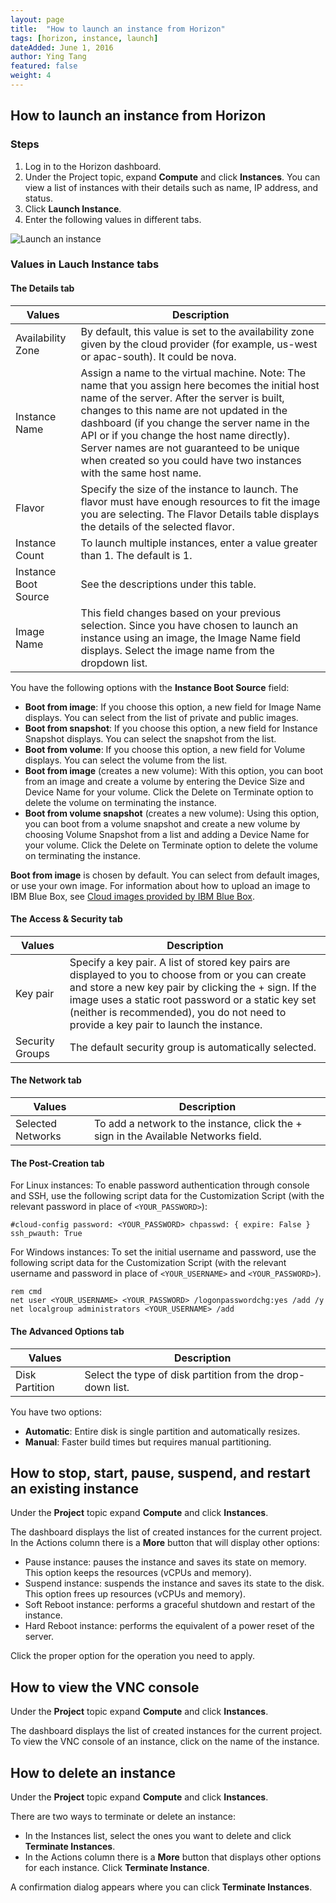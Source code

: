 ```yaml
---
layout: page
title:  "How to launch an instance from Horizon"
tags: [horizon, instance, launch]
dateAdded: June 1, 2016
author: Ying Tang
featured: false
weight: 4
---
```


## How to launch an instance from Horizon

### Steps
1. Log in to the Horizon dashboard.
2. Under the Project topic, expand **Compute** and click **Instances**. You can view a list of instances with their details such as name, IP address, and status. 
3. Click **Launch Instance**.
4. Enter the following values in different tabs.

![Launch an instance]({{site.baseurl}}/img/launch_instance_from_image.png)

### Values in Lauch Instance tabs

#### The Details tab

| **Values**           | **Description** 																																																																																															    | 
|----------------------|----------------------------------------------------------------------------------------------------------------------------------------------------------------------------------------------------------------------------------------------------------------------------------------------------------------------------------------------------------------------------------------------------------------|
| Availability Zone    | By default, this value is set to the availability zone given by the cloud provider (for example, us-west or apac-south). It could be nova.																																																																		|
| Instance Name        | Assign a name to the virtual machine. Note: The name that you assign here becomes the initial host name of the server. After the server is built, changes to this name are not updated in the dashboard (if you change the server name in the API or if you change the host name directly). Server names are not guaranteed to be unique when created so you could have two instances with the same host name. |
| Flavor               | Specify the size of the instance to launch. The flavor must have enough resources to fit the image you are selecting. The Flavor Details table displays the details of the selected flavor.																																																				    |
| Instance Count	   | To launch multiple instances, enter a value greater than 1. The default is 1.																																																																															        |
| Instance Boot Source | See the descriptions under this table.																																																																																										    |
| Image Name           | This field changes based on your previous selection. Since you have chosen to launch an instance using an image, the Image Name field displays. Select the image name from the dropdown list.																																																			        |

You have the following options with the **Instance Boot Source** field:

* **Boot from image**: If you choose this option, a new field for Image Name displays. You can select from the list of private and public images.
* **Boot from snapshot**: If you choose this option, a new field for Instance Snapshot displays. You can select the snapshot from the list.
* **Boot from volume**: If you choose this option, a new field for Volume displays. You can select the volume from the list.
* **Boot from image** (creates a new volume): With this option, you can boot from an image and create a volume by entering the Device Size and Device Name for your volume. Click the Delete on Terminate option to delete the volume on terminating the instance.
* **Boot from volume snapshot** (creates a new volume): Using this option, you can boot from a volume snapshot and create a new volume by choosing Volume Snapshot from a list and adding a Device Name for your volume. Click the Delete on Terminate option to delete the volume on terminating the instance.

**Boot from image** is chosen by default. You can select from default images, or use your own image. For information about how to upload an image to IBM Blue Box, see [Cloud images provided by IBM Blue Box](http://ibm-blue-box-help.github.io/help-documentation/gettingstarted/commontech/Cloud_Images_Provided_by_IBM/). 

#### The Access & Security tab

| **Values**       | **Description** 																																																																							 | 
|------------------|-------------------------------------------------------------------------------------------------------------------------------------------------------------------------------------------------------------------------------------------------------------------------------------------------------------|
| Key pair	       | Specify a key pair. A list of stored key pairs are displayed to you to choose from or you can create and store a new key pair by clicking the + sign. If the image uses a static root password or a static key set (neither is recommended), you do not need to provide a key pair to launch the instance.  |
| Security Groups  | The default security group is automatically selected.              																																																										 |       
 
#### The Network tab

| **Values**         | **Description** 																	   |	
|--------------------|-------------------------------------------------------------------------------------|          
| Selected Networks  | To add a network to the instance, click the + sign in the Available Networks field. |


#### The Post-Creation tab
	
For Linux instances: To enable password authentication through console and SSH, use the following script data for the Customization Script (with the relevant password in place of `<YOUR_PASSWORD>`):

	#cloud-config password: <YOUR_PASSWORD> chpasswd: { expire: False } ssh_pwauth: True

	
For Windows instances: To set the initial username and password, use the following script data for the Customization Script (with the relevant username and password in place of `<YOUR_USERNAME>` and `<YOUR_PASSWORD>`).

	rem cmd
	net user <YOUR_USERNAME> <YOUR_PASSWORD> /logonpasswordchg:yes /add /y
	net localgroup administrators <YOUR_USERNAME> /add
	
#### The Advanced Options tab

| **Values**         | **Description** 																	   |	
|--------------------|-------------------------------------------------------------------------------------|  
| Disk Partition     | Select the type of disk partition from the drop-down list.                          |
	
You have two options:

* **Automatic**: Entire disk is single partition and automatically resizes.
* **Manual**: Faster build times but requires manual partitioning.

 
## How to stop, start, pause, suspend, and restart an existing instance

Under the **Project** topic expand **Compute** and click **Instances**.

The dashboard displays the list of created instances for the current project. In the Actions column there is a **More** button that will display other options:

* Pause instance: pauses the instance and saves its state on memory. This option keeps the resources (vCPUs and memory).
* Suspend instance: suspends the instance and saves its state to the disk. This option frees up resources (vCPUs and memory).
* Soft Reboot instance: performs a graceful shutdown and restart of the instance.
* Hard Reboot instance: performs the equivalent of a power reset of the server.

Click the proper option for the operation you need to apply.

## How to view the VNC console

Under the **Project** topic expand **Compute** and click **Instances**.

The dashboard displays the list of created instances for the current project. To view the VNC console of an instance, click on the name of the instance.

## How to delete an instance

Under the **Project** topic expand **Compute** and click **Instances**.

There are two ways to terminate or delete an instance:

* In the Instances list, select the ones you want to delete and click **Terminate Instances**.
* In the Actions column there is a **More** button that displays other options for each instance. Click **Terminate Instance**.

A confirmation dialog appears where you can click **Terminate Instances**.

 

